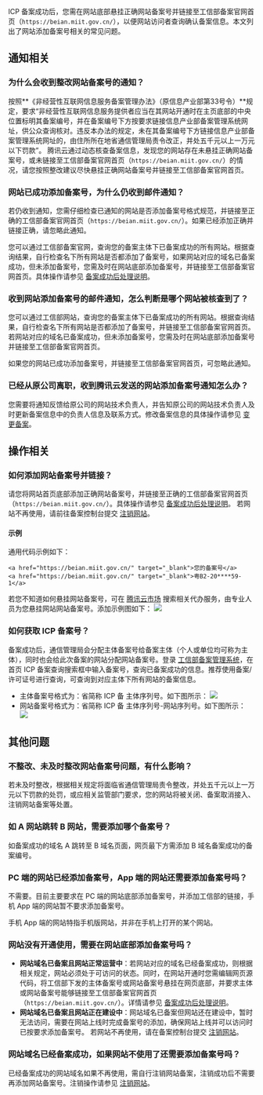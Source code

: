 ICP 备案成功后，您需在网站底部悬挂正确网站备案号并链接至工信部备案官网首页（`https://beian.miit.gov.cn/`），以便网站访问者查询确认备案信息。本文列出了网站添加备案号相关的常见问题。


## 通知相关

### 为什么会收到整改网站备案号的通知？
按照**《非经营性互联网信息服务备案管理办法》（原信息产业部第33号令）**规定，要求“非经营性互联网信息服务提供者应当在其网站开通时在主页底部的中央位置标明其备案编号，并在备案编号下方按要求链接信息产业部备案管理系统网址，供公众查询核对。违反本办法的规定，未在其备案编号下方链接信息产业部备案管理系统网址的，由住所所在地省通信管理局责令改正，并处五千元以上一万元以下罚款”。
腾讯云通过动态核查备案信息，发现您的网站存在未悬挂正确网站备案号，或未链接至工信部备案官网首页（`https://beian.miit.gov.cn/`）的情况，请您按照整改建议尽快悬挂正确网站备案号并链接至工信部备案官网首页。


### 网站已成功添加备案号，为什么仍收到邮件通知？
若仍收到通知，您需仔细检查已通知的网站是否添加备案号格式规范，并链接至正确的工信部备案官网首页（`https://beian.miit.gov.cn/`）。如果已经添加正确并链接正确，请忽略此通知。

您可以通过工信部备案官网，查询您的备案主体下已备案成功的所有网站。根据查询结果，自行检查名下所有网站是否都添加了备案号，如果网站对应的域名已备案成功，但未添加备案号，您需及时在网站底部添加备案号，并链接至工信部备案官网首页。具体操作请参见 [备案成功后处理说明](https://cloud.tencent.com/document/product/243/61412)。


### 收到网站添加备案号的邮件通知，怎么判断是哪个网站被核查到了？
您可以通过工信部网站，查询您的备案主体下已备案成功的所有网站。根据查询结果，自行检查名下所有网站是否都添加了备案号，并链接至工信部备案官网首页。
若网站对应的域名已备案成功，但未添加备案号，您需及时在网站底部添加备案号并链接至工信部备案官网首页。

<dx-alert infotype="explain" title="">
如果您的网站已成功添加备案号，并链接至工信部备案官网首页，可忽略此通知。
</dx-alert>


### 已经从原公司离职，收到腾讯云发送的网站添加备案号通知怎么办？
您需要将通知反馈给原公司的网站技术负责人，并告知原公司的网站技术负责人及时更新备案信息中的负责人信息及联系方式。修改备案信息的具体操作请参见 [变更备案](https://cloud.tencent.com/document/product/243/37406)。



## 操作相关

### 如何添加网站备案号并链接？
请您将网站首页底部添加正确网站备案号，并链接至正确的工信部备案官网首页（`https://beian.miit.gov.cn/`）。具体操作请参见 [备案成功后处理说明](https://cloud.tencent.com/document/product/243/61412)。
若网站不再使用，请前往备案控制台提交 [注销网站](https://cloud.tencent.com/document/product/243/37409)。

#### 示例
通用代码示例如下：
```
<a href="https://beian.miit.gov.cn/" target="_blank">您的备案号</a>
<a href="https://beian.miit.gov.cn/" target="_blank">粤B2-20****59-1</a>
```
若您不知道如何悬挂网站备案号，可在 [腾讯云市场](https://market.cloud.tencent.com/search/%E6%B7%BB%E5%8A%A0%E7%BD%91%E7%AB%99%E5%A4%87%E6%A1%88%E5%8F%B7) 搜索相关代办服务，由专业人员为您悬挂网站网站备案号。添加示例图如下：
![](https://qcloudimg.tencent-cloud.cn/raw/60792a18baae5a2e2315f9a98804c462.png)



### 如何获取 ICP 备案号？
备案成功后，通信管理局会分配主体备案号给备案主体（个人或单位均可称为主体），同时也会给此次备案的网站分配网站备案号。登录 [工信部备案管理系统](https://beian.miit.gov.cn/?spm=a2c4g.11186623.0.0.47bb3367VeAeRf)，在首页 ICP 备案查询搜索框中输入备案号，查询已备案成功的信息。推荐使用备案/许可证号进行查询，可查询到对应主体下所有网站的备案信息。
- 主体备案号格式为：省简称 ICP 备 主体序列号。如下图所示：
![](https://qcloudimg.tencent-cloud.cn/raw/070012a98ced6a6f67ddb8dbca44d281.png)
- 网站备案号格式为：省简称 ICP 备 主体序列号-网站序列号。如下图所示：
![](https://qcloudimg.tencent-cloud.cn/raw/5e3a714c9b1f1b75a94a1bd246c654b5.png)


## 其他问题

### 不整改、未及时整改网站备案号问题，有什么影响？
若未及时整改，根据相关规定将面临省通信管理局责令整改，并处五千元以上一万元以下罚款的处罚，或应相关监管部门要求，您的网站将被关闭、备案取消接入、注销网站备案等处置。


### 如 A 网站跳转 B 网站，需要添加哪个备案号？
如备案成功的域名 A 跳转至 B 域名页面，网页最下方需添加 B 域名备案成功的备案编号。


### PC 端的网站已经添加备案号，App 端的网站还需要添加备案号吗？
不需要。目前主要要求在 PC 端的网站底部添加备案号，并添加工信部的链接，手机 App 端的网站暂不要求添加备案号。

<dx-alert infotype="explain" title="">
手机 App 端的网站特指手机版网站，并非在手机上打开的某个网站。
</dx-alert>


### 网站没有开通使用，需要在网站底部添加备案号吗？
- **网站域名已备案且网站正常运营中**：若网站对应的域名已经备案成功，则根据相关规定，网站必须处于可访问的状态。同时，在网站开通时您需编辑网页源代码，将工信部下发的主体备案号或网站备案号悬挂在网页底部，并要求主体或网站备案号能够链接至工信部备案官网首页（`https://beian.miit.gov.cn/`）。详情请参见 [备案成功后处理说明](https://cloud.tencent.com/document/product/243/61412)。
- **网站域名已备案且网站正在建设中**：网站域名已备案但网站还在建设中，暂时无法访问，需要在网站上线时完成备案号的添加，确保网站上线并可以访问时已按要求添加备案号。
若网站不再使用，请在备案控制台提交 [注销网站](https://cloud.tencent.com/document/product/243/37409)。


### 网站域名已经备案成功，如果网站不使用了还需要添加备案号吗？
已经备案成功的网站域名如果不再使用，需自行注销网站备案，注销成功后不需要再添加网站备案号。注销操作请参见 [注销网站](https://cloud.tencent.com/document/product/243/37409)。

